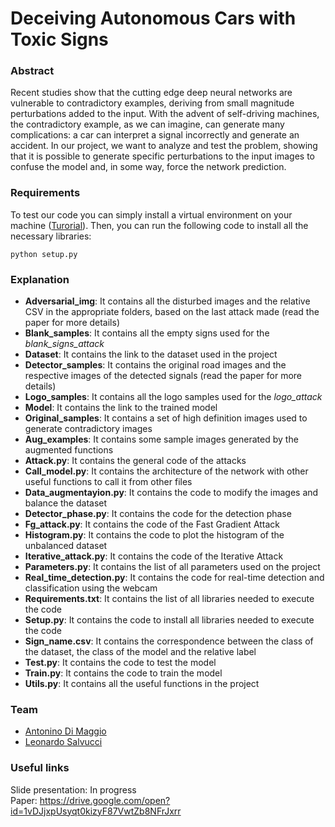 # Deceiving Autonomous Cars with Toxic Signs #

### Abstract ###
Recent studies show that the cutting edge deep neural networks are vulnerable to contradictory examples,
deriving from small magnitude perturbations added to the input. With the advent of self-driving machines,
the contradictory example, as we can imagine, can generate many complications: a car can interpret a signal
incorrectly and generate an accident. In our project, we want to analyze and test the problem,
showing that it is possible to generate specific perturbations to the input images to confuse the model and, in
some way, force the network prediction.

### Requirements ###
To test our code you can simply install a virtual environment on your machine ([Turorial](https://www.tensorflow.org/install/pip)). 
Then, you can run the following code to install all the necessary libraries:
```
python setup.py
```

### Explanation ###
* **Adversarial_img**: It contains all the disturbed images and the relative CSV in the appropriate folders, based on the last attack made (read the paper for more details) <br/>
* **Blank_samples**: It contains all the empty signs used for the *blank_signs_attack* <br/>
* **Dataset**:  It contains the link to the dataset used in the project <br/>
* **Detector_samples**: It contains the original road images and the respective images of the detected signals (read the paper for more details) <br/>
* **Logo_samples**:  It contains all the logo samples used for the *logo_attack* <br/>
* **Model**:  It contains the link to the trained model<br/>
* **Original_samples**:  It contains a set of high definition images used to generate contradictory images <br/>
* **Aug_examples**: It contains some sample images generated by the augmented functions <br/>
* **Attack.py**:  It contains the general code of the attacks <br/>
* **Call_model.py**:  It contains the architecture of the network with other useful functions to call it from other files <br/>
* **Data_augmentayion.py**:  It contains the code to modify the images and balance the dataset <br/>
* **Detector_phase.py**:  It contains the code for the detection phase <br/>
* **Fg_attack.py**:  It contains the code of the Fast Gradient Attack <br/>
* **Histogram.py**:  It contains the code to plot the histogram of the unbalanced dataset <br/>
* **Iterative_attack.py**:  It contains the code of the Iterative Attack <br/>
* **Parameters.py**:  It contains the list of all parameters used on the project <br/>
* **Real_time_detection.py**:  It contains the code for real-time detection and classification using the webcam  <br/>
* **Requirements.txt**:  It contains the list of all libraries needed to execute the code <br/>
* **Setup.py**:  It contains the code to install all libraries needed to execute the code <br/>
* **Sign_name.csv**:  It contains the correspondence between the class of the dataset, the class of the model and the relative label  <br/>
* **Test.py**: It contains the code to test the model <br/>
* **Train.py**:  It contains the code to train the model <br/>
* **Utils.py**:  It contains all the useful functions in the project <br/>

### Team ###
* [Antonino Di Maggio](https://www.linkedin.com/in/antonino-di-maggio/) 
* [Leonardo Salvucci](https://www.linkedin.com/in/leonardo-salvucci/)  

### Useful links ###
Slide presentation: In progress <br/>
Paper: https://drive.google.com/open?id=1vDJjxpUsyqt0kizyF87VwtZb8NFrJxrr <br/>
